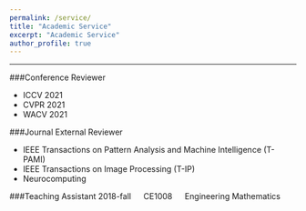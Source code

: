 ```yaml
---
permalink: /service/
title: "Academic Service"
excerpt: "Academic Service"
author_profile: true
---
```


------

###Conference Reviewer
* ICCV 2021
* CVPR 2021
* WACV 2021


###Journal External Reviewer
* IEEE Transactions on Pattern Analysis and Machine Intelligence (T-PAMI)
* IEEE Transactions on Image Processing (T-IP)
* Neurocomputing




###Teaching Assistant
2018-fall &emsp; CE1008 &emsp; Engineering Mathematics

